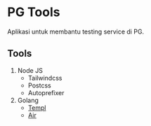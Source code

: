 # PG Tools
Aplikasi untuk membantu testing service di PG.

## Tools
1. Node JS
    - Tailwindcss
    - Postcss
    - Autoprefixer
2. Golang
    - [Templ](https://github.com/a-h/templ)
    - [Air](https://github.com/cosmtrek/air)
